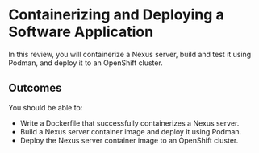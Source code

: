 # Containerizing and Deploying a Software Application

In this review, you will containerize a Nexus server, build and test it using Podman, and deploy
it to an OpenShift cluster.

## Outcomes
You should be able to:
- Write a Dockerfile that successfully containerizes a Nexus server.
- Build a Nexus server container image and deploy it using Podman.
- Deploy the Nexus server container image to an OpenShift cluster.